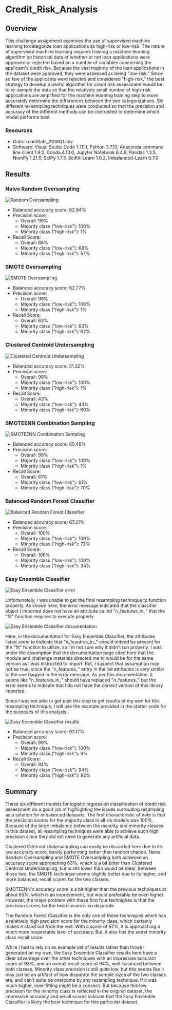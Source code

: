 # Credit_Risk_Analysis
## Overview

This challenge assignment examines the use of supervised machine learning to categorize loan applications as high-risk or low-risk. The nature of supervised machine learning requires training a machine learning algorithm on historical data of whether or not loan applications were approved or rejected based on a number of variables concerning the applicant's credit risk. Because the vast majority of the loan applications in the dataset were approved, they were assessed as being "low-risk." Since so few of the applicants were rejected and considered "high-risk," the best strategy to develop a useful algorithm for credit risk assessment would be to re-sample the data so that the relatively small number of high-risk applications are amplified for the machine learning training step to more accurately determine the differences between the two categorizations. Six different re-sampling techniques were conducted so that the precision and accuracy of the different methods can be contrasted to determine which model performs best. 

### Resources
- Data: LoanStats_2019Q1.csv
- Software: Visual Studio Code 1.70.1, Python 3.7.13, Anaconda command line client 1.9.0, Conda 4.13.0, Jupyter Notebook 6.4.8, Pandas 1.3.5, NumPy 1.21.5, SciPy 1.7.3, SciKit-Learn 1.0.2, Imbalanced-Learn 0.7.0

## Results
### Naive Random Oversampling

![Random Oversampling](https://github.com/tfish110/Credit_Risk_Analysis/blob/main/Resources/random_oversampler_results.jpg)

- Balanced accuracy score: 62.94%
- Precision score:
    - Overall: 99%
    - Majority class ("low-risk"): 100%
    - Minority class ("high-risk"): 1%
- Recall Score:
    - Overall: 68%
    - Majority class ("low-risk"): 68%
    - Minority class ("high-risk"): 57%

### SMOTE Oversampling

![SMOTE Oversampling](https://github.com/tfish110/Credit_Risk_Analysis/blob/main/Resources/SMOTE_results.jpg)

- Balanced accuracy score: 62.77%
- Precision score:
    - Overall: 99%
    - Majority class ("low-risk"): 100%
    - Minority class ("high-risk"): 1%
- Recall Score:
    - Overall: 63%
    - Majority class ("low-risk"): 63%
    - Minority class ("high-risk"): 62%

### Clustered Centroid Undersampling

![Clustered Centroid Undersampling](https://github.com/tfish110/Credit_Risk_Analysis/blob/main/Resources/clustered_centroid_results.jpg)

- Balanced accuracy score: 51.32%
- Precision score:
    - Overall: 99%
    - Majority class ("low-risk"): 100%
    - Minority class ("high-risk"): 1%
- Recall Score:
    - Overall: 43%
    - Majority class ("low-risk"): 43%
    - Minority class ("high-risk"): 60%

### SMOTEENN Combination Sampling

![SMOTEENN Combination Sampling](https://github.com/tfish110/Credit_Risk_Analysis/blob/main/Resources/SMOTEENN_results.jpg)

- Balanced accuracy score: 65.48%
- Precision score:
    - Overall: 99%
    - Majority class ("low-risk"): 100%
    - Minority class ("high-risk"): 1%
- Recall Score:
    - Overall: 61%
    - Majority class ("low-risk"): 61%
    - Minority class ("high-risk"): 70%

### Balanced Random Forest Classifier

![Balanced Random Forest Classifier](https://github.com/tfish110/Credit_Risk_Analysis/blob/main/Resources/random_forest_classifier_results.jpg)

- Balanced accuracy score: 67.21%
- Precision score:
    - Overall: 100%
    - Majority class ("low-risk"): 100%
    - Minority class ("high-risk"): 73%
- Recall Score:
    - Overall: 100%
    - Majority class ("low-risk"): 100%
    - Minority class ("high-risk"): 34%

### Easy Ensemble Classifier

![Easy Ensemble Classifier error](https://github.com/tfish110/Credit_Risk_Analysis/blob/main/Resources/easy_ensemble_classifier_error.jpg)

Unfortunately, I was unable to get the final resampling technique to function properly. As shown here, the error message indicated that the classifier object I imported does not have an attribute called "n_features_in_" that the "fit" function requires to execute properly.

![Easy Ensemble Classifier documentation](https://github.com/tfish110/Credit_Risk_Analysis/blob/main/Resources/easy_ensemble_classifier_documentation.jpg)

Here, in the documentation for Easy Ensemble Classifier, the attributes listed seem to indicate that "n_feautres_in_" should indeed be present for the "fit" function to utilize, so I'm not sure why it didn't run properly. I was under the assumption that the documentation page cited here that the module and challenge materials directed me to would be for the same version as I was instructed to import. But, I suspect that assumption may not be true, since the "n_features_" entry in the list attributes is very similar to the one flagged in the error message. As per this documentation, it seems like "n_features_in_" should have replaced "n_features_" but the error seems to indicate that I do not have the correct version of this library imported.

Since I was not able to get past this step to get results of my own for this resampling technique, I will use the example provided in the starter code for the purposes of this analysis.

![Easy Ensemble Classifier results](https://github.com/tfish110/Credit_Risk_Analysis/blob/main/Resources/easy_ensemble_classifier_results.jpg)

- Balanced accuracy score: 93.17%
- Precision score:
    - Overall: 99%
    - Majority class ("low-risk"): 100%
    - Minority class ("high-risk"): 9%
- Recall Score:
    - Overall: 94%
    - Majority class ("low-risk"): 94%
    - Minority class ("high-risk"): 92%

## Summary

These six different models for logistic regression classification of credit risk assessment do a good job of highlighting the issues surrouding resampling as a solution for imbalanced datasets. The first characteristic of note is that the precision scores for the majority class in all six models was 100%. Because of the large imbalance between the majority and minority classes in this dataset, all resampling techniques were able to achieve such high precision since they did not need to generate any artificial data.

Clustered Centroid Undersampling can easily be discarded here due to its low accuracy score, barely performing better than random chance. Naive Random Oversampling and SMOTE Oversampling both achieved an accuracy score approaching 63%, which is a bit bitter than Clustered Centroid Undersampling, but is still lower than would be ideal. Between those two, the SMOTE technique seems slightly better due to its higher, and more balanced, recall scores for the two classes.

SMOTEENN's accuracy score is a bit higher than the previous techniques at about 65%, which is an improvement, but would preferably be even higher. However, the major problem with these first four technighes is that the precision scores for the two classes is so disparate.

The Random Forest Classifier is the only one of these techniques which has a relatively high precision score for the minorty class, which certainly makes it stand out from the rest. With a score of 67%, it is approaching a much more respectable level of accuracy. But, it also has the worst minority class recall score.

While I had to rely on an example set of results rather than those I generated on my own, the Easy Ensemble Classifier results here have a clear advantage over the other techniques with an impressive accuract score of 93%, and an overall recall score of 94%, well-balanced between both classes. Minority class precision is still quite low, but this seems like it may just be an artifact of how disparate the sample sizes of the two classes are, and can't quite be overcome by any resampling technique. If it was much higher, over-fitting might be a concern. But because this low precision for the minority class is reflected in the original dataset, the impressive accuracy and recall scores indicate that the Easy Ensemble Classifier is likely the best technique for this particular dataset.